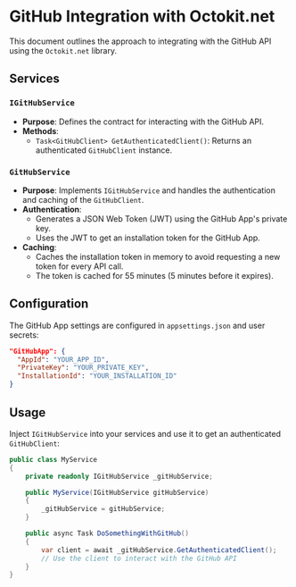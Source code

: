 # GitHub Integration with Octokit.net

This document outlines the approach to integrating with the GitHub API using the `Octokit.net` library.

## Services

### `IGitHubService`
- **Purpose**: Defines the contract for interacting with the GitHub API.
- **Methods**:
    - `Task<GitHubClient> GetAuthenticatedClient()`: Returns an authenticated `GitHubClient` instance.

### `GitHubService`
- **Purpose**: Implements `IGitHubService` and handles the authentication and caching of the `GitHubClient`.
- **Authentication**:
    - Generates a JSON Web Token (JWT) using the GitHub App's private key.
    - Uses the JWT to get an installation token for the GitHub App.
- **Caching**:
    - Caches the installation token in memory to avoid requesting a new token for every API call.
    - The token is cached for 55 minutes (5 minutes before it expires).

## Configuration

The GitHub App settings are configured in `appsettings.json` and user secrets:
```json
"GitHubApp": {
  "AppId": "YOUR_APP_ID",
  "PrivateKey": "YOUR_PRIVATE_KEY",
  "InstallationId": "YOUR_INSTALLATION_ID"
}
```

## Usage

Inject `IGitHubService` into your services and use it to get an authenticated `GitHubClient`:

```csharp
public class MyService
{
    private readonly IGitHubService _gitHubService;

    public MyService(IGitHubService gitHubService)
    {
        _gitHubService = gitHubService;
    }

    public async Task DoSomethingWithGitHub()
    {
        var client = await _gitHubService.GetAuthenticatedClient();
        // Use the client to interact with the GitHub API
    }
}
```
